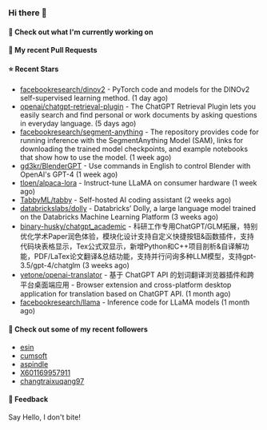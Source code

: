 ### Hi there 👋

#### 👷 Check out what I'm currently working on

#### 🔨 My recent Pull Requests


#### ⭐ Recent Stars

- [facebookresearch/dinov2](https://github.com/facebookresearch/dinov2) - PyTorch code and models for the DINOv2 self-supervised learning method. (1 day ago)
- [openai/chatgpt-retrieval-plugin](https://github.com/openai/chatgpt-retrieval-plugin) - The ChatGPT Retrieval Plugin lets you easily search and find personal or work documents by asking questions in everyday language. (5 days ago)
- [facebookresearch/segment-anything](https://github.com/facebookresearch/segment-anything) - The repository provides code for running inference with the SegmentAnything Model (SAM), links for downloading the trained model checkpoints, and example notebooks that show how to use the model. (1 week ago)
- [gd3kr/BlenderGPT](https://github.com/gd3kr/BlenderGPT) - Use commands in English to control Blender with OpenAI&#39;s GPT-4 (1 week ago)
- [tloen/alpaca-lora](https://github.com/tloen/alpaca-lora) - Instruct-tune LLaMA on consumer hardware (1 week ago)
- [TabbyML/tabby](https://github.com/TabbyML/tabby) - Self-hosted AI coding assistant (2 weeks ago)
- [databrickslabs/dolly](https://github.com/databrickslabs/dolly) - Databricks’ Dolly, a large language model trained on the Databricks Machine Learning Platform (3 weeks ago)
- [binary-husky/chatgpt_academic](https://github.com/binary-husky/chatgpt_academic) - 科研工作专用ChatGPT/GLM拓展，特别优化学术Paper润色体验，模块化设计支持自定义快捷按钮&amp;函数插件，支持代码块表格显示，Tex公式双显示，新增Python和C&#43;&#43;项目剖析&amp;自译解功能，PDF/LaTex论文翻译&amp;总结功能，支持并行问询多种LLM模型，支持gpt-3.5/gpt-4/chatglm (3 weeks ago)
- [yetone/openai-translator](https://github.com/yetone/openai-translator) - 基于 ChatGPT API 的划词翻译浏览器插件和跨平台桌面端应用    -    Browser extension and cross-platform desktop application for translation based on ChatGPT API. (1 month ago)
- [facebookresearch/llama](https://github.com/facebookresearch/llama) - Inference code for LLaMA models (1 month ago)

#### 👯 Check out some of my recent followers

- [esin](https://github.com/esin)
- [cumsoft](https://github.com/cumsoft)
- [aspindle](https://github.com/aspindle)
- [X601169957911](https://github.com/X601169957911)
- [changtraixuqang97](https://github.com/changtraixuqang97)

#### 💬 Feedback

Say Hello, I don't bite!